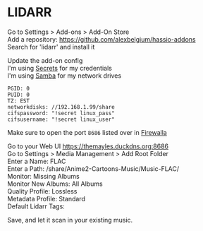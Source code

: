 # LIDARR
Go to Settings > Add-ons > Add-On Store  
Add a repository: https://github.com/alexbelgium/hassio-addons  
Search for 'lidarr' and install it  

Update the add-on config  
I'm using [Secrets](../CONFIG/SECRETS.md) for my credentials  
I'm using [Samba](../ADDONS/SAMBA.md) for my network drives  

```
PGID: 0
PUID: 0
TZ: EST
networkdisks: //192.168.1.99/share
cifspassword: "!secret linux_pass"
cifsusername: "!secret linux_user"
```

Make sure to open the port `8686` listed over in [Firewalla](../FIREWALLA.md)  


Go to your Web UI https://themayles.duckdns.org:8686  
Go to Settings > Media Management > Add Root Folder  
Enter a Name: FLAC  
Enter a Path: /share/Anime2-Cartoons-Music/Music-FLAC/  
Monitor: Missing Albums  
Monitor New Albums: All Albums  
Quality Profile: Lossless  
Metadata Profile: Standard  
Default Lidarr Tags:  

Save, and let it scan in your existing music.